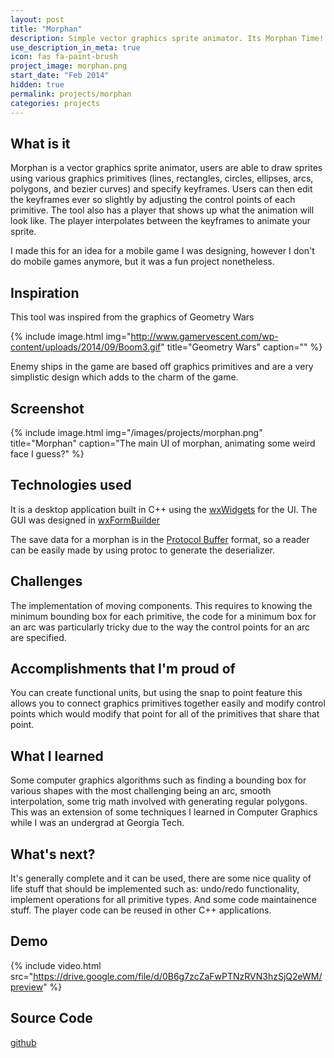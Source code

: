 ```yaml
---
layout: post
title: "Morphan"
description: Simple vector graphics sprite animator. Its Morphan Time!
use_description_in_meta: true
icon: fas fa-paint-brush
project_image: morphan.png
start_date: "Feb 2014"
hidden: true
permalink: projects/morphan
categories: projects
---
```

## What is it
Morphan is a vector graphics sprite animator, users are able to draw sprites using various graphics primitives (lines, rectangles, circles, ellipses, arcs, polygons, and bezier curves) and specify keyframes.  Users can then edit the keyframes ever so slightly by adjusting the control points of each primitive.  The tool also has a player that shows up what the animation will look like. The player interpolates between the keyframes to animate your sprite.

I made this for an idea for a mobile game I was designing, however I don't do mobile games anymore, but it was a fun project nonetheless.

## Inspiration
This tool was inspired from the graphics of Geometry Wars

{% include image.html
            img="http://www.gamervescent.com/wp-content/uploads/2014/09/Boom3.gif"
            title="Geometry Wars"
            caption="" %}

Enemy ships in the game are based off graphics primitives and are a very simplistic design which adds to the charm of the game.

## Screenshot

{% include image.html
            img="/images/projects/morphan.png"
            title="Morphan"
            caption="The main UI of morphan, animating some weird face I guess?" %}

## Technologies used
It is a desktop application built in C++ using the [wxWidgets](http://www.wxwidgets.org/) for the UI.  The GUI was designed in [wxFormBuilder](https://sourceforge.net/projects/wxformbuilder/)

The save data for a morphan is in the [Protocol Buffer](https://developers.google.com/protocol-buffers/) format, so a reader can be easily made by using protoc to generate the deserializer.

## Challenges
The implementation of moving components.  This requires to knowing the minimum bounding box for each primitive, the code for a minimum box for an arc was particularly tricky due to the way the control points for an arc are specified.

## Accomplishments that I'm proud of
You can create functional units, but using the snap to point feature this allows you to connect graphics primitives together easily and modify control points which would modify that point for all of the primitives that share that point.

## What I learned
Some computer graphics algorithms such as finding a bounding box for various shapes with the most challenging being an arc, smooth interpolation, some trig math involved with generating regular polygons. This was an extension of some techniques I learned in Computer Graphics while I was an undergrad at Georgia Tech.

## What's next?
It's generally complete and it can be used, there are some nice quality of life stuff that should be implemented such as: undo/redo functionality, implement operations for all primitive types.  And some code maintainence stuff.  The player code can be reused in other C++ applications.

## Demo
{% include video.html
            src="https://drive.google.com/file/d/0B6g7zcZaFwPTNzRVN3hzSjQ2eWM/preview" %}

## Source Code
[github](https://github.com/TricksterGuy/Morphan)
